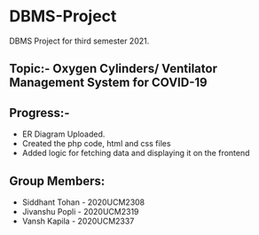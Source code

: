 # DBMS-Project
DBMS Project for third semester 2021.

## Topic:- Oxygen Cylinders/ Ventilator Management System for COVID-19

## Progress:-
- ER Diagram Uploaded.
- Created the php code, html and css files
- Added logic for fetching data and displaying it on the frontend

## Group Members:
- Siddhant Tohan - 2020UCM2308
- Jivanshu Popli - 2020UCM2319
- Vansh Kapila - 2020UCM2337
